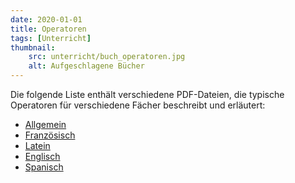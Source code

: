 ```yaml
---
date: 2020-01-01
title: Operatoren
tags: [Unterricht]
thumbnail: 
    src: unterricht/buch_operatoren.jpg
    alt: Aufgeschlagene Bücher
---
```


Die folgende Liste enthält verschiedene PDF-Dateien, die typische Operatoren für verschiedene Fächer beschreibt und erläutert:

- <a href="/documents/operatoren_allgemein.pdf" target = "_blank">Allgemein </a>
- <a href="/documents/operatoren_französisch.pdf" target = "_blank">Französisch </a>
- <a href="/documents/operatoren_latein.pdf" target = "_blank">Latein </a>
- <a href="/documents/operatoren_englisch.pdf" target = "_blank">Englisch </a>
- <a href="/documents/operatoren_spanisch.pdf" target = "_blank">Spanisch</a>